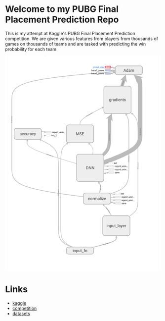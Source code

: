 # Welcome to my PUBG Final Placement Prediction Repo
This is my attempt at Kaggle's PUBG Final Placement Prediction competition. We are given various features from players from thousands of games on thousands of teams and are tasked with predicting the win probability for each team

![](meta/graph.png)

# Links
* [kaggle](https://www.kaggle.com/)
* [competition](https://www.kaggle.com/c/pubg-finish-placement-prediction/)
* [datasets](https://www.kaggle.com/c/pubg-finish-placement-prediction/data)
